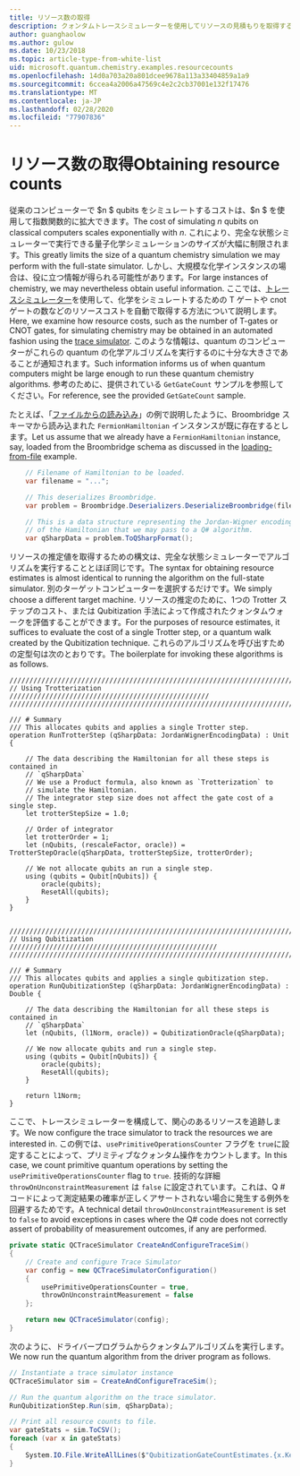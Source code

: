 ```yaml
---
title: リソース数の取得
description: クォンタムトレースシミュレーターを使用してリソースの見積もりを取得する方法について説明します。
author: guanghaolow
ms.author: gulow
ms.date: 10/23/2018
ms.topic: article-type-from-white-list
uid: microsoft.quantum.chemistry.examples.resourcecounts
ms.openlocfilehash: 14d0a703a20a801dcee9678a113a33404859a1a9
ms.sourcegitcommit: 6ccea4a2006a47569c4e2c2cb37001e132f17476
ms.translationtype: MT
ms.contentlocale: ja-JP
ms.lasthandoff: 02/28/2020
ms.locfileid: "77907836"
---
```

# <a name="obtaining-resource-counts"></a><span data-ttu-id="ab909-103">リソース数の取得</span><span class="sxs-lookup"><span data-stu-id="ab909-103">Obtaining resource counts</span></span>

<span data-ttu-id="ab909-104">従来のコンピューターで $n $ qubits をシミュレートするコストは、$n $ を使用して指数関数的に拡大できます。</span><span class="sxs-lookup"><span data-stu-id="ab909-104">The cost of simulating $n$ qubits on classical computers scales exponentially with $n$.</span></span> <span data-ttu-id="ab909-105">これにより、完全な状態シミュレーターで実行できる量子化学シミュレーションのサイズが大幅に制限されます。</span><span class="sxs-lookup"><span data-stu-id="ab909-105">This greatly limits the size of a quantum chemistry simulation we may perform with the full-state simulator.</span></span> <span data-ttu-id="ab909-106">しかし、大規模な化学インスタンスの場合は、役に立つ情報が得られる可能性があります。</span><span class="sxs-lookup"><span data-stu-id="ab909-106">For large instances of chemistry, we may nevertheless obtain useful information.</span></span> <span data-ttu-id="ab909-107">ここでは、[トレースシミュレーター](xref:microsoft.quantum.machines.qc-trace-simulator.intro)を使用して、化学をシミュレートするための T ゲートや cnot ゲートの数などのリソースコストを自動で取得する方法について説明します。</span><span class="sxs-lookup"><span data-stu-id="ab909-107">Here, we examine how resource costs, such as the number of T-gates or CNOT gates, for simulating chemistry may be obtained in an automated fashion using the [trace simulator](xref:microsoft.quantum.machines.qc-trace-simulator.intro).</span></span> <span data-ttu-id="ab909-108">このような情報は、quantum のコンピューターがこれらの quantum の化学アルゴリズムを実行するのに十分な大きさであることが通知されます。</span><span class="sxs-lookup"><span data-stu-id="ab909-108">Such information informs us of when quantum computers might be large enough to run these quantum chemistry algorithms.</span></span> <span data-ttu-id="ab909-109">参考のために、提供されている `GetGateCount` サンプルを参照してください。</span><span class="sxs-lookup"><span data-stu-id="ab909-109">For reference, see the provided `GetGateCount` sample.</span></span>

<span data-ttu-id="ab909-110">たとえば、「[ファイルからの読み込み](xref:microsoft.quantum.chemistry.examples.loadhamiltonian)」の例で説明したように、Broombridge スキーマから読み込まれた `FermionHamiltonian` インスタンスが既に存在するとします。</span><span class="sxs-lookup"><span data-stu-id="ab909-110">Let us assume that we already have a `FermionHamiltonian` instance, say, loaded from the Broombridge schema as discussed in the [loading-from-file](xref:microsoft.quantum.chemistry.examples.loadhamiltonian) example.</span></span> 

```csharp
    // Filename of Hamiltonian to be loaded.
    var filename = "...";

    // This deserializes Broombridge.
    var problem = Broombridge.Deserializers.DeserializeBroombridge(filename).ProblemDescriptions.First();

    // This is a data structure representing the Jordan-Wigner encoding 
    // of the Hamiltonian that we may pass to a Q# algorithm.
    var qSharpData = problem.ToQSharpFormat();
```

<span data-ttu-id="ab909-111">リソースの推定値を取得するための構文は、完全な状態シミュレーターでアルゴリズムを実行することとほぼ同じです。</span><span class="sxs-lookup"><span data-stu-id="ab909-111">The syntax for obtaining resource estimates is almost identical to running the algorithm on the full-state simulator.</span></span> <span data-ttu-id="ab909-112">別のターゲットコンピューターを選択するだけです。</span><span class="sxs-lookup"><span data-stu-id="ab909-112">We simply choose a different target machine.</span></span> <span data-ttu-id="ab909-113">リソースの推定のために、1つの Trotter ステップのコスト、または Qubitization 手法によって作成されたクォンタムウォークを評価することができます。</span><span class="sxs-lookup"><span data-stu-id="ab909-113">For the purposes of resource estimates, it suffices to evaluate the cost of a single Trotter step, or a quantum walk created by the Qubitization technique.</span></span> <span data-ttu-id="ab909-114">これらのアルゴリズムを呼び出すための定型句は次のとおりです。</span><span class="sxs-lookup"><span data-stu-id="ab909-114">The boilerplate for invoking these algorithms is as follows.</span></span>

```qsharp
//////////////////////////////////////////////////////////////////////////
// Using Trotterization //////////////////////////////////////////////////
//////////////////////////////////////////////////////////////////////////

/// # Summary
/// This allocates qubits and applies a single Trotter step.
operation RunTrotterStep (qSharpData: JordanWignerEncodingData) : Unit {
    
    // The data describing the Hamiltonian for all these steps is contained in
    // `qSharpData`
    // We use a Product formula, also known as `Trotterization` to
    // simulate the Hamiltonian.
    // The integrator step size does not affect the gate cost of a single step.
    let trotterStepSize = 1.0;
    
    // Order of integrator
    let trotterOrder = 1;
    let (nQubits, (rescaleFactor, oracle)) = TrotterStepOracle(qSharpData, trotterStepSize, trotterOrder);
    
    // We not allocate qubits an run a single step.
    using (qubits = Qubit[nQubits]) {
        oracle(qubits);
        ResetAll(qubits);
    }
}


//////////////////////////////////////////////////////////////////////////
// Using Qubitization ////////////////////////////////////////////////////
//////////////////////////////////////////////////////////////////////////

/// # Summary
/// This allocates qubits and applies a single qubitization step.
operation RunQubitizationStep (qSharpData: JordanWignerEncodingData) : Double {
    
    // The data describing the Hamiltonian for all these steps is contained in
    // `qSharpData`
    let (nQubits, (l1Norm, oracle)) = QubitizationOracle(qSharpData);
    
    // We now allocate qubits and run a single step.
    using (qubits = Qubit[nQubits]) {
        oracle(qubits);
        ResetAll(qubits);
    }
    
    return l1Norm;
}
```

<span data-ttu-id="ab909-115">ここで、トレースシミュレーターを構成して、関心のあるリソースを追跡します。</span><span class="sxs-lookup"><span data-stu-id="ab909-115">We now configure the trace simulator to track the resources we are interested in.</span></span> <span data-ttu-id="ab909-116">この例では、`usePrimitiveOperationsCounter` フラグを `true`に設定することによって、プリミティブなクォンタム操作をカウントします。</span><span class="sxs-lookup"><span data-stu-id="ab909-116">In this case, we count primitive quantum operations by setting the `usePrimitiveOperationsCounter` flag to `true`.</span></span> <span data-ttu-id="ab909-117">技術的な詳細 `throwOnUnconstraintMeasurement` は `false` に設定されています。これは、Q # コードによって測定結果の確率が正しくアサートされない場合に発生する例外を回避するためです。</span><span class="sxs-lookup"><span data-stu-id="ab909-117">A technical detail `throwOnUnconstraintMeasurement` is set to `false` to avoid exceptions in cases where the Q# code does not correctly assert of probability of measurement outcomes, if any are performed.</span></span>

```csharp
private static QCTraceSimulator CreateAndConfigureTraceSim()
{
    // Create and configure Trace Simulator
    var config = new QCTraceSimulatorConfiguration()
    {
        usePrimitiveOperationsCounter = true,
        throwOnUnconstraintMeasurement = false
    };

    return new QCTraceSimulator(config);
}
```

<span data-ttu-id="ab909-118">次のように、ドライバープログラムからクォンタムアルゴリズムを実行します。</span><span class="sxs-lookup"><span data-stu-id="ab909-118">We now run the quantum algorithm from the driver program as follows.</span></span>

```csharp
// Instantiate a trace simulator instance
QCTraceSimulator sim = CreateAndConfigureTraceSim();

// Run the quantum algorithm on the trace simulator.
RunQubitizationStep.Run(sim, qSharpData);

// Print all resource counts to file.
var gateStats = sim.ToCSV();
foreach (var x in gateStats)
{
    System.IO.File.WriteAllLines($"QubitizationGateCountEstimates.{x.Key}.csv", new string[] { x.Value });
}
```